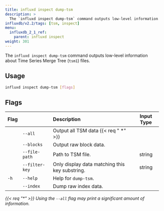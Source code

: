 ```yaml
---
title: influxd inspect dump-tsm
description: >
  The `influxd inspect dump-tsm` command outputs low-level information about `tsi1` files.
influxdb/v2.2/tags: [tsm, inspect]
menu:
  influxdb_2_1_ref:
    parent: influxd inspect
weight: 301
---
```


The `influxd inspect dump-tsm` command outputs low-level information about
Time Series Merge Tree (`tsm1`) files.

## Usage
```sh
influxd inspect dump-tsm [flags]
```

## Flags
| Flag |                | Description                                    | Input Type |
| :--- | :------------- | :--------------------------------------------- | :--------: |
|      | `--all`        | Output all TSM data {{< req " \*" >}}          |            |
|      | `--blocks`     | Output raw block data.                         |            |
|      | `--file-path`  | Path to TSM file.                              |   string   |
|      | `--filter-key` | Only display data matching this key substring. |   string   |
| `-h` | `--help`       | Help for `dump-tsm`.                           |            |
|      | `--index`      | Dump raw index data.                           |            |

_{{< req "\*" >}} Using the `--all` flag may print a significant amount of information._
